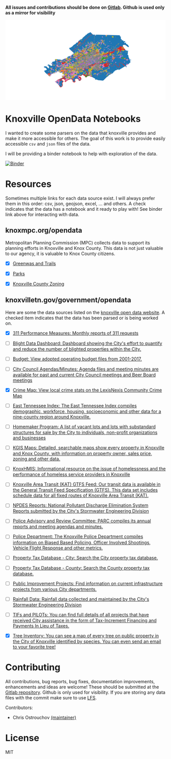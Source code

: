 **All issues and contributions should be done on
[Gitlab](https://gitlab.com/costrouc/knoxville-opendata-notebooks). Github
is used only as a mirror for visibility**

![knoxville zoning](images/zoning-colors.png)

# Knoxville OpenData Notebooks

I wanted to create some parsers on the data that knoxville provides
and make it more accessible for others. The goal of this work is to
provide easily accessible `csv` and `json` files of the data.

I will be providing a binder notebook to help with exploration of the
data.

[![Binder](https://mybinder.org/badge.svg)](http://mybinder.org/v2/gh/costrouc/knoxville-opendata-notebooks/master?urlpath=lab/tree/notebooks/Overview.ipynb)

# Resources

Sometimes multiple links for each data source exist. I will always
prefer them in this order: csv, json, geojson, excel, ... and
others. A check indicates that the data has a notebook and it ready to
play with! See binder link above for interacting with data.

## knoxmpc.org/opendata

Metropolitan Planning Commission (MPC) collects data to support its
planning efforts in Knoxville and Knox County. This data is not just
valuable to our agency, it is valuable to Knox County citizens.

 - [X] [Greenwas and Trails](https://knoxgis.maps.arcgis.com/home/item.html?id=5c1c99f1e6f94e60aec8325646473ab3)

 - [X] [Parks](https://knoxgis.maps.arcgis.com/home/item.html?id=2e82b2c2576441d6973dacad3173d36e)
 
 - [X] [Knoxville County Zoning](https://knoxgis.maps.arcgis.com/home/item.html?id=ca4ac10098dd4de995b16312c83665f4)

## knoxvilletn.gov/government/opendata

Here are some the data sources listed on the [knoxville open data website](http://knoxvilletn.gov/government/opendata/). A checked item indicates that the data has been parsed or is being worked on.

 - [X] [311 Performance Measures: Monthly reports of 311 requests](http://knoxvilletn.gov/government/city_departments_offices/311/performance_measures/)

 - [ ] [Blight Data Dashboard: Dashboard showing the City's effort to quantify and reduce the number of blighted properties within the City.](http://knoxvilletn.gov/cms/One.aspx?portalId=109562&pageId=9969128)

 - [ ] [Budget: View adopted operating budget files from 2001-2017.](http://knoxvilletn.gov/government/city_departments_offices/Finance/budget/budget_archive/)

 - [ ] [City Council Agendas/Minutes: Agenda files and meeting minutes are available for past and current City Council meetings and Beer Board meetings](http://knoxvilletn.gov/citycouncil)

 - [X] [Crime Map: View local crime stats on the LexisNexis Community Crime Map](http://communitycrimemap.com/?address=Knoxville,TN)

 - [ ] [East Tennessee Index: The East Tennessee Index compiles demographic, workforce, housing, socioeconomic and other data for a nine-county region around Knoxville.](http://etindex.org/)

 - [ ] [Homemaker Program: A list of vacant lots and lots with substandard structures for sale by the City to individuals, non-profit organizations and businesses](http://knoxvilletn.gov/government/city_departments_offices/community_development/homemaker_program/)

 - [ ] [KGIS Maps: Detailed, searchable maps show every property in Knoxville and Knox County, with information on property owner, sales price, zoning and other data.](http://www.kgis.org/kgismaps/Map.htm)

 - [ ] [KnoxHMIS: Informational resource on the issue of homelessness and the performance of homeless service providers in Knoxville](http://www.knoxhmis.org/dashboard/)

 - [ ] [Knoxville Area Transit (KAT) GTFS Feed: Our transit data is available in the General Transit Feed Specification (GTFS). This data set includes schedule data for all fixed routes of Knoxville Area Transit (KAT).](http://knoxvilletn.gov/cms/One.aspx?portalId=109562&pageId=11688599)

 - [ ] [NPDES Reports: National Pollutant Discharge Elimination System Reports submitted by the City's Stormwater Engineering Division](http://knoxvilletn.gov/government/city_departments_offices/engineering/stormwater_engineering_division/npdes_program/npdes_reports/)

 - [ ] [Police Advisory and Review Committee: PARC compiles its annual reports and meeting agendas and minutes.](http://knoxvilletn.gov/government/city_departments_offices/police_department/kpd_open_records_page/)

 - [ ] [Police Department: The Knoxville Police Department compiles information on Biased Based Policing, Officer Involved Shootings, Vehicle Flight Response and other metrics.](http://knoxvilletn.gov/government/city_departments_offices/police_department/kpd_open_records_page/)

 - [ ] [Property Tax Database - City: Search the City property tax database.](https://propertytax.knoxvilletn.gov/)

 - [ ] [Property Tax Database - County: Search the County property tax database.](http://www.knoxcounty.org/apps/tax_search/)

 - [ ] [Public Improvement Projects: Find information on current infrastructure projects from various City departments.](http://knoxvilletn.gov/projects)

 - [ ] [Rainfall Data: Rainfall data collected and maintained by the City's Stormwater Engineering Division](http://knoxvilletn.gov/government/city_departments_offices/engineering/stormwater_engineering_division/rainfall_data/)

 - [ ] [TIFs and PILOTs: You can find full details of all projects that have received City assistance in the form of Tax-Increment Financing and Payments In Lieu of Taxes.](http://knoxvilletn.gov/cms/One.aspx?portalId=109562&pageId=201883)

 - [X] [Tree Inventory: You can see a map of every tree on public property in the City of Knoxville identified by species. You can even send an email to your favorite tree!](http://www.kgis.org/maps/treeinventory.html)

# Contributing

All contributions, bug reports, bug fixes, documentation improvements,
enhancements and ideas are welcome! These should be submitted at the
[Gitlab
repository](https://gitlab.com/costrouc/knoxville-opendata-notebooks). Github
is only used for visibility. If you are storing any data files with
the commit make sure to use [LFS](https://git-lfs.github.com/).

Contributors:
 - Chris Ostrouchov [(maintainer)](https://gitlab.com/costrouc/)

# License

MIT

